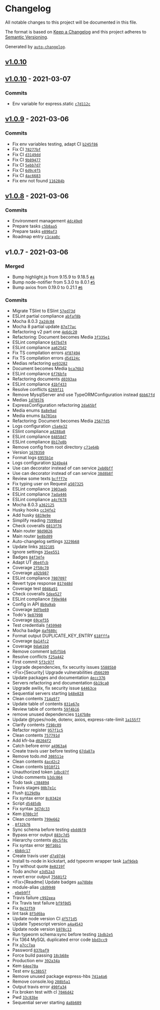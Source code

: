 # Changelog

All notable changes to this project will be documented in this file.

The format is based on [Keep a Changelog](https://keepachangelog.com/en/1.0.0/)
and this project adheres to [Semantic Versioning](https://semver.org/spec/v2.0.0.html).

Generated by [`auto-changelog`](https://github.com/CookPete/auto-changelog).

## [v1.0.10](https://github.com/konfer-be/ts-express-typeorm-boilerplate/compare/v1.0.10...v1.0.10)

## [v1.0.10](https://github.com/konfer-be/ts-express-typeorm-boilerplate/compare/v1.0.9...v1.0.10) - 2021-03-07

### Commits

- Env variable for express.static [`c7d112c`](https://github.com/konfer-be/ts-express-typeorm-boilerplate/commit/c7d112c3889806b40994a7e4219b329640f34705)

## [v1.0.9](https://github.com/konfer-be/ts-express-typeorm-boilerplate/compare/v1.0.8...v1.0.9) - 2021-03-06

### Commits

- Fix env variables testing, adapt CI [`b245f86`](https://github.com/konfer-be/ts-express-typeorm-boilerplate/commit/b245f867f9d710b1e7fe54f8148f1045ff422460)
- Fix CI [`78277bf`](https://github.com/konfer-be/ts-express-typeorm-boilerplate/commit/78277bf89ad66638bec0e4d667970548cba1ea8f)
- Fix CI [`d3149dd`](https://github.com/konfer-be/ts-express-typeorm-boilerplate/commit/d3149dd869bd2e3dc44bf6bcd31c9df3c796b559)
- Fix CI [`9b89477`](https://github.com/konfer-be/ts-express-typeorm-boilerplate/commit/9b8947758aacb6dde339a3eb4b50a348cf38410d)
- Fix CI [`5ebb7d7`](https://github.com/konfer-be/ts-express-typeorm-boilerplate/commit/5ebb7d714a18c3300cead8f7d42f73cf2a60c349)
- Fix CI [`6d9c4f5`](https://github.com/konfer-be/ts-express-typeorm-boilerplate/commit/6d9c4f57d35231dd965e86a1299c790b904f686b)
- Fix CI [`4ac6683`](https://github.com/konfer-be/ts-express-typeorm-boilerplate/commit/4ac6683b5a0b3535a19f493fdebd96eda13609ef)
- Fix env not found [`116284b`](https://github.com/konfer-be/ts-express-typeorm-boilerplate/commit/116284b6771367c484b18422e1fca67a5cc656f8)

## [v1.0.8](https://github.com/konfer-be/ts-express-typeorm-boilerplate/compare/v1.0.7...v1.0.8) - 2021-03-06

### Commits

- Environment management [`4dc49e0`](https://github.com/konfer-be/ts-express-typeorm-boilerplate/commit/4dc49e064ce08dbca6fc65b964783b04d43d5139)
- Prepare tasks [`c5b8aa5`](https://github.com/konfer-be/ts-express-typeorm-boilerplate/commit/c5b8aa58c575f8ece5aad2e66f94c9ba7428d248)
- Prepare tasks [`e890af3`](https://github.com/konfer-be/ts-express-typeorm-boilerplate/commit/e890af3bb1adfea064e1380484c3d7e9e36f19fe)
- Roadmap entry [`c1caa0c`](https://github.com/konfer-be/ts-express-typeorm-boilerplate/commit/c1caa0cf6bf3d54dba65f253333d4fa0b9966bf7)

## v1.0.7 - 2021-03-06

### Merged

- Bump highlight.js from 9.15.9 to 9.18.5 [`#4`](https://github.com/konfer-be/ts-express-typeorm-boilerplate/pull/4)
- Bump node-notifier from 5.3.0 to 8.0.1 [`#5`](https://github.com/konfer-be/ts-express-typeorm-boilerplate/pull/5)
- Bump axios from 0.19.0 to 0.21.1 [`#6`](https://github.com/konfer-be/ts-express-typeorm-boilerplate/pull/6)

### Commits

- Migrate TSlint to ESlint [`57ed73d`](https://github.com/konfer-be/ts-express-typeorm-boilerplate/commit/57ed73dc12c20152d094dde9d81923106876d48a)
- ESLint partial compliance [`abfaf8b`](https://github.com/konfer-be/ts-express-typeorm-boilerplate/commit/abfaf8b634010ab2b00119a74b3fa1ce7215a8f4)
- Mocha 8.0.3 [`2a2dc04`](https://github.com/konfer-be/ts-express-typeorm-boilerplate/commit/2a2dc04b4682d0c2c6f2540a16f3b435ab3d3e81)
- Mocha 8 partial update [`87e77ac`](https://github.com/konfer-be/ts-express-typeorm-boilerplate/commit/87e77acbffef2a57e3d6e210bab37ceb939ad791)
- Refactoring v2 part one [`4e6dc20`](https://github.com/konfer-be/ts-express-typeorm-boilerplate/commit/4e6dc20ae3dc0fc8a364f2e57b317cb7e294007a)
- Refactoring: Document becomes Media [`3f335e1`](https://github.com/konfer-be/ts-express-typeorm-boilerplate/commit/3f335e12c065681dd1abd66e2237c591f918e2e4)
- ESLint compliance [`647bd74`](https://github.com/konfer-be/ts-express-typeorm-boilerplate/commit/647bd7406b51e3d56dd4d4d2ea61b9bbf9effdf7)
- ESLint compliance [`aa625d2`](https://github.com/konfer-be/ts-express-typeorm-boilerplate/commit/aa625d2cd27f5844378fff24d3311c04b1bf2276)
- Fix TS compilation errors [`4f87494`](https://github.com/konfer-be/ts-express-typeorm-boilerplate/commit/4f8749424bbcb1ebe34386900841b3a88fd12299)
- Fix TS compilation errors [`d5d124c`](https://github.com/konfer-be/ts-express-typeorm-boilerplate/commit/d5d124ca44aa42613c896d814d34ce255b1b5111)
- Medias refactoring [`ee93282`](https://github.com/konfer-be/ts-express-typeorm-boilerplate/commit/ee93282a2ebac8f9b94e308d4292687f6a5ad205)
- Document becomes Media [`bca76b3`](https://github.com/konfer-be/ts-express-typeorm-boilerplate/commit/bca76b35fb807c5e1636e25b8ce5753d2ed2df2a)
- ESLint compliance [`6f76bfe`](https://github.com/konfer-be/ts-express-typeorm-boilerplate/commit/6f76bfeffd8ea9bb63472f0217b3372ff94f902c)
- Refactoring documents [`d0393aa`](https://github.com/konfer-be/ts-express-typeorm-boilerplate/commit/d0393aa5e247f9b4fcba289a20c34b89e9af658f)
- ESLint compliance [`41bf433`](https://github.com/konfer-be/ts-express-typeorm-boilerplate/commit/41bf433719ab7541a83d990a73f75d7cea4c16c7)
- Resolve conflicts [`6269f11`](https://github.com/konfer-be/ts-express-typeorm-boilerplate/commit/6269f115be269a9b198c6b2122a801cbe7f5a1f5)
- Remove MysqlServer and use TypeORMConfiguration instead [`6bb67fd`](https://github.com/konfer-be/ts-express-typeorm-boilerplate/commit/6bb67fddf3f41ff7dad50b8767271c25dc6002cd)
- Medias [`1d70576`](https://github.com/konfer-be/ts-express-typeorm-boilerplate/commit/1d70576cd6cceb7145c06e1731849ffe572df96a)
- ExpressConfiguration refactoring [`2da65bf`](https://github.com/konfer-be/ts-express-typeorm-boilerplate/commit/2da65bfe7f9ea98630cdb9bc7b3c91c67df6892c)
- Media enums [`8a8e9ad`](https://github.com/konfer-be/ts-express-typeorm-boilerplate/commit/8a8e9ad12f94da4af7adb5d247fba9d3932ddd30)
- Media enums [`8a701ea`](https://github.com/konfer-be/ts-express-typeorm-boilerplate/commit/8a701eacb05ae7b7c8e1c7658ccfb5b5c38f0ab3)
- Refactoring: Document becomes Media [`2567fd5`](https://github.com/konfer-be/ts-express-typeorm-boilerplate/commit/2567fd575987dc5c550e94dd588f2f83cb404dfd)
- Logs configuration [`c5a4e32`](https://github.com/konfer-be/ts-express-typeorm-boilerplate/commit/c5a4e32ace52f8be5e40b568396c0c2b7f42a228)
- ESlint compliance [`a4288a8`](https://github.com/konfer-be/ts-express-typeorm-boilerplate/commit/a4288a877eec29ad5001e74b81307525dc679717)
- ESLint compliance [`04858d7`](https://github.com/konfer-be/ts-express-typeorm-boilerplate/commit/04858d723af41a4c9d131f1f5d1cb6ac517c0018)
- ESLint compliance [`8b17e0b`](https://github.com/konfer-be/ts-express-typeorm-boilerplate/commit/8b17e0b0a14f9f4b167564c4a7c9c8a49e5c966d)
- Remove config from root directory [`c71e64b`](https://github.com/konfer-be/ts-express-typeorm-boilerplate/commit/c71e64b4553f4d5e18ac3ecf4376c0dddfce8d8f)
- Version [`1670350`](https://github.com/konfer-be/ts-express-typeorm-boilerplate/commit/1670350c4f71013f11d47550925b95d9930f1a95)
- Format logs [`6955b1e`](https://github.com/konfer-be/ts-express-typeorm-boilerplate/commit/6955b1eb53a7551fa14a4daf07c29df0e17e675b)
- Logs configuration [`9249e44`](https://github.com/konfer-be/ts-express-typeorm-boilerplate/commit/9249e44e420a2f99d77167d6d3ca2db07dbdcb16)
- Use can decorator instead of can service [`2eb0bff`](https://github.com/konfer-be/ts-express-typeorm-boilerplate/commit/2eb0bff1d343cef2628957617a7c575cf9aa9dcc)
- Use can decorator instead of can service [`38d8b8f`](https://github.com/konfer-be/ts-express-typeorm-boilerplate/commit/38d8b8f7aca5bb57ad03fd059e63e04810988f00)
- Review some texts [`bcfff7e`](https://github.com/konfer-be/ts-express-typeorm-boilerplate/commit/bcfff7eb02b83fc454b837797ff6ee42196f745a)
- Fix typing user on Request [`a507325`](https://github.com/konfer-be/ts-express-typeorm-boilerplate/commit/a5073255387cf100578e8ea1f2e417d65c3c5c88)
- ESLint compliance [`1903aeb`](https://github.com/konfer-be/ts-express-typeorm-boilerplate/commit/1903aeb3997d9ef97242d5a8331f51ef633acaf4)
- ESLint compliance [`7ada446`](https://github.com/konfer-be/ts-express-typeorm-boilerplate/commit/7ada4462cd8e7fb5816bb43a27bb3a194954c2df)
- ESLint compliance [`a4cf678`](https://github.com/konfer-be/ts-express-typeorm-boilerplate/commit/a4cf6788bd25ddc0d0b1971c66ae454523d8ea14)
- Mocha 8.0.3 [`a362125`](https://github.com/konfer-be/ts-express-typeorm-boilerplate/commit/a362125d3f4a9a1ba8f0cd04cbd3b9d3a6aff70e)
- Husky hooks [`cc34fe2`](https://github.com/konfer-be/ts-express-typeorm-boilerplate/commit/cc34fe2de259760bc16b40487964cb548892a445)
- Add husky [`6819e9e`](https://github.com/konfer-be/ts-express-typeorm-boilerplate/commit/6819e9e0cef68c391a57efb6ad2ced791a0fa946)
- Simplify reading [`7599bed`](https://github.com/konfer-be/ts-express-typeorm-boilerplate/commit/7599bedd41d9656ea5a59b3a42540e35e9a9a688)
- Check coveralls [`6013f76`](https://github.com/konfer-be/ts-express-typeorm-boilerplate/commit/6013f76d335b74cc5f51e6ae65578fd9821ae48b)
- Main router [`98d9026`](https://github.com/konfer-be/ts-express-typeorm-boilerplate/commit/98d9026e3b940491904145e6535e04dd19f540fa)
- Main router [`be8bd09`](https://github.com/konfer-be/ts-express-typeorm-boilerplate/commit/be8bd091a35231a880c406b619aabb561c677c2c)
- Auto-changelog settings [`3229b68`](https://github.com/konfer-be/ts-express-typeorm-boilerplate/commit/3229b68bd7efa4715f9cd929cb0184d7179b564e)
- Update links [`3032105`](https://github.com/konfer-be/ts-express-typeorm-boilerplate/commit/30321050ff7ba61062cc30615e309e1aecd30830)
- Ignore settings [`35ee551`](https://github.com/konfer-be/ts-express-typeorm-boilerplate/commit/35ee5519c8575497b2c89064cdf6d5e1f7f13e78)
- Badges [`84f34fe`](https://github.com/konfer-be/ts-express-typeorm-boilerplate/commit/84f34fe64e23b719f74d45761c3dd125b362f856)
- Adapt UT [`d6e4fcb`](https://github.com/konfer-be/ts-express-typeorm-boilerplate/commit/d6e4fcbefbe918a69cadd402439a498dc9433631)
- Coverage [`2f50c70`](https://github.com/konfer-be/ts-express-typeorm-boilerplate/commit/2f50c70505ab4ece2384dffee2c6871aa72c4c4c)
- Coverage [`a92b987`](https://github.com/konfer-be/ts-express-typeorm-boilerplate/commit/a92b9875ba874b18d4da0e8fc385359965497380)
- ESLint compliance [`7807097`](https://github.com/konfer-be/ts-express-typeorm-boilerplate/commit/7807097d930e6264a3796f6a295e84ab36ca9ac1)
- Revert type response [`817448d`](https://github.com/konfer-be/ts-express-typeorm-boilerplate/commit/817448dc4dd468541fc0062d3e14e5c2e87e44c5)
- Coverage test [`0046a91`](https://github.com/konfer-be/ts-express-typeorm-boilerplate/commit/0046a9101cfc02578c23d36eae5d205028f2d475)
- Check coveralls [`5dee527`](https://github.com/konfer-be/ts-express-typeorm-boilerplate/commit/5dee5277b2856f302f0441080a582bcfc2c3e624)
- ESLint compliance [`f99e984`](https://github.com/konfer-be/ts-express-typeorm-boilerplate/commit/f99e9848c06409e779a9a2272ef33602a62a344c)
- Config in API [`8b9a9ab`](https://github.com/konfer-be/ts-express-typeorm-boilerplate/commit/8b9a9ab3eeb399e5499bf1e9bfe15f97906b9f49)
- Coverage [`9dfbe69`](https://github.com/konfer-be/ts-express-typeorm-boilerplate/commit/9dfbe691c0bcef1a9706b923c3c6539b16a4864a)
- Todo's [`9e87998`](https://github.com/konfer-be/ts-express-typeorm-boilerplate/commit/9e87998370d4b1cddcd38a1b7bc9a8810eeb1c70)
- Coverage [`69cef55`](https://github.com/konfer-be/ts-express-typeorm-boilerplate/commit/69cef5567fddfbc26cfc651a1ab7054ce4409b5c)
- Test credentials [`f459940`](https://github.com/konfer-be/ts-express-typeorm-boilerplate/commit/f459940b2076a0f6f158601621c1fd50326d1cef)
- Mocha badge [`4af680c`](https://github.com/konfer-be/ts-express-typeorm-boilerplate/commit/4af680c46279eb1258220dd052cf4573f22f3279)
- Format output DUPLICATE_KEY_ENTRY [`618fffa`](https://github.com/konfer-be/ts-express-typeorm-boilerplate/commit/618fffa42a4ffec34487176757df7aa470cfd020)
- Coverage [`0a14fc2`](https://github.com/konfer-be/ts-express-typeorm-boilerplate/commit/0a14fc2bf26e8a71de2429340e8992e9337648a8)
- Coverage [`0da61b0`](https://github.com/konfer-be/ts-express-typeorm-boilerplate/commit/0da61b072ad43de7bc35fdf2e830b71848b77dbb)
- Remove comment [`bd5f5b6`](https://github.com/konfer-be/ts-express-typeorm-boilerplate/commit/bd5f5b63b29bf8094e2d24cfbb640a5c225924a2)
- Resolve conflicts [`f25a442`](https://github.com/konfer-be/ts-express-typeorm-boilerplate/commit/f25a44291b5e91511abd697243598428ffa95c7d)
- First commit [`5f3c97f`](https://github.com/konfer-be/ts-express-typeorm-boilerplate/commit/5f3c97f46059815be28c1b528ce8b57e98f3997b)
- Upgrade dependencies, fix security issues [`55885b0`](https://github.com/konfer-be/ts-express-typeorm-boilerplate/commit/55885b09db2ceb6b0085793f80903c42069dcbc0)
- &lt;Fix&gt;[Security] Upgrade vulnerabilities [`d566209`](https://github.com/konfer-be/ts-express-typeorm-boilerplate/commit/d566209bfeb0d675839b3dfba1e25acd217ef93f)
- Update packages and documentation [`4ecc376`](https://github.com/konfer-be/ts-express-typeorm-boilerplate/commit/4ecc3766591f3f2822f761a915a6f0332169c6ea)
- Servers refactoring and documentation [`6b19ca0`](https://github.com/konfer-be/ts-express-typeorm-boilerplate/commit/6b19ca0fbe7f42d784a9aa41081ad479be7cb0b8)
- Upgrade awilix, fix security issue [`64463ce`](https://github.com/konfer-be/ts-express-typeorm-boilerplate/commit/64463ce49174ee3f29a5eccc5b9849e9342bc594)
- Sequential servers starting [`b48e828`](https://github.com/konfer-be/ts-express-typeorm-boilerplate/commit/b48e828ca608c617fe2bf71656ca1b09aba41239)
- Clean contents [`714a9f7`](https://github.com/konfer-be/ts-express-typeorm-boilerplate/commit/714a9f70379c10ff94110ca5d1c50f7b27dcab12)
- Update table of contents [`031e67e`](https://github.com/konfer-be/ts-express-typeorm-boilerplate/commit/031e67e4c7cda6ace77f52e9977c15e2154d1613)
- Review table of contents [`59f4b16`](https://github.com/konfer-be/ts-express-typeorm-boilerplate/commit/59f4b162b055e0c5bab0ad74a1d79a6a810358ed)
- remove unused dependencies [`5147b8e`](https://github.com/konfer-be/ts-express-typeorm-boilerplate/commit/5147b8ee83e8f95ab2df3491de4fb70101a2eb2c)
- Update @types/node, dotenv, axios, express-rate-limit [`1a155f7`](https://github.com/konfer-be/ts-express-typeorm-boilerplate/commit/1a155f7bbac7d9860be44fe1b9b84f536d960266)
- Clarify contents [`f198c09`](https://github.com/konfer-be/ts-express-typeorm-boilerplate/commit/f198c094632d886c25c96be2824eecbf4fc4a9d8)
- Refactor register [`957f1c5`](https://github.com/konfer-be/ts-express-typeorm-boilerplate/commit/957f1c52b58f12a2e647ec93b13dc416b68b8e85)
- Clean contents [`757791d`](https://github.com/konfer-be/ts-express-typeorm-boilerplate/commit/757791dc14d3c52908420d6dea63bb1e72ac05e3)
- Add kfr-ba [`d0204f2`](https://github.com/konfer-be/ts-express-typeorm-boilerplate/commit/d0204f2c77a24f47c09691546d18d1442f6214ea)
- Catch before error [`a4963a4`](https://github.com/konfer-be/ts-express-typeorm-boilerplate/commit/a4963a4c5e1a7f82c184219811b42b491d9510ef)
- Create travis user before testing [`67da87a`](https://github.com/konfer-be/ts-express-typeorm-boilerplate/commit/67da87ae1a9ae82d48b7b5faf24cfca5358d2c0d)
- Remove todo.md [`308511e`](https://github.com/konfer-be/ts-express-typeorm-boilerplate/commit/308511e4b2034f4ae6ebe8637bf5b4c454435489)
- Clean contents [`4acd2c2`](https://github.com/konfer-be/ts-express-typeorm-boilerplate/commit/4acd2c2e973cd073585eab3dbd3f9fecd2517d56)
- Clean contents [`b910f21`](https://github.com/konfer-be/ts-express-typeorm-boilerplate/commit/b910f2100b14cd54d8addc69001f80d0f12be1a7)
- Unauthorized token [`1dbc87f`](https://github.com/konfer-be/ts-express-typeorm-boilerplate/commit/1dbc87fc3e73af81a108683d59661010108ecbfd)
- Undo comments [`b3dc864`](https://github.com/konfer-be/ts-express-typeorm-boilerplate/commit/b3dc8645c9fc38938c1160cb9b0a3166b2f73f0b)
- Todo task [`c384894`](https://github.com/konfer-be/ts-express-typeorm-boilerplate/commit/c384894455f1643adb4d703a5954750f1d22b82c)
- Travis stages [`00b7e1c`](https://github.com/konfer-be/ts-express-typeorm-boilerplate/commit/00b7e1c93fad7fe8b0efb043ccebc036f82378b3)
- Flush [`8129d9a`](https://github.com/konfer-be/ts-express-typeorm-boilerplate/commit/8129d9a9e72fe4d1af1aa1a9009a5cb1139974fe)
- Fix syntax error [`8c03424`](https://github.com/konfer-be/ts-express-typeorm-boilerplate/commit/8c03424a70e349cd1b45431eab3f867c23871840)
- Script [`d5485db`](https://github.com/konfer-be/ts-express-typeorm-boilerplate/commit/d5485dbe0d55a84a404f862622d10082ef2cc66e)
- Fix syntax [`3d7dc33`](https://github.com/konfer-be/ts-express-typeorm-boilerplate/commit/3d7dc33d6e2b7cdcc5ec14d19f0f7253a694bd1d)
- Kem [`0700c3f`](https://github.com/konfer-be/ts-express-typeorm-boilerplate/commit/0700c3fbd7511a756d772593cce885b5c06dd12c)
- Clean contents [`799e662`](https://github.com/konfer-be/ts-express-typeorm-boilerplate/commit/799e662a0a4eba51e0162eea75e7ff1be8aed5ff)
- . [`8f32b76`](https://github.com/konfer-be/ts-express-typeorm-boilerplate/commit/8f32b769e63692b6b0b6d99f9bfb6ea9b5bc73c4)
- Sync schema before testing [`ebdd6f0`](https://github.com/konfer-be/ts-express-typeorm-boilerplate/commit/ebdd6f063c52f96518cac9fb4d346161172fd74c)
- Bypass error output [`883c7d5`](https://github.com/konfer-be/ts-express-typeorm-boilerplate/commit/883c7d55fd088d4473532757315676e6f1e385f4)
- Hierarchy contents [`d0c5f8c`](https://github.com/konfer-be/ts-express-typeorm-boilerplate/commit/d0c5f8cdb635f25390ddf4d4f6df3044e35e3707)
- Fix syntax error [`90f16b1`](https://github.com/konfer-be/ts-express-typeorm-boilerplate/commit/90f16b10a641b17ef4d6e19be5f8fefc976ebf14)
- . [`6b8dc17`](https://github.com/konfer-be/ts-express-typeorm-boilerplate/commit/6b8dc17d5379edfe8c36e609b41772b6b068d4aa)
- Create travis user [`d7a97d4`](https://github.com/konfer-be/ts-express-typeorm-boilerplate/commit/d7a97d4222c93f7e6065dbdcb0148a735fa062a5)
- Install ts-node in kickstart, add typeorm wrapper task [`1af9deb`](https://github.com/konfer-be/ts-express-typeorm-boilerplate/commit/1af9debe42c21cdd54cf6c64876a90543fe9ef19)
- Try without quote [`8e8219f`](https://github.com/konfer-be/ts-express-typeorm-boilerplate/commit/8e8219f2f56c4cf079a904d02f5045b6fd1d91ba)
- Todo anchor [`e3d52a3`](https://github.com/konfer-be/ts-express-typeorm-boilerplate/commit/e3d52a3513f2aaa2f4ac760ec214ca3ca55e73d3)
- revert error output [`75601f2`](https://github.com/konfer-be/ts-express-typeorm-boilerplate/commit/75601f2bb2c2a8df1c52eb1879aaeee0b485d8c1)
- &lt;Fix&gt;[Readme] Update badges [`aa78b8e`](https://github.com/konfer-be/ts-express-typeorm-boilerplate/commit/aa78b8e85da37e1c2d999b2f4218d21f493d36e9)
- module-alias [`c8d9940`](https://github.com/konfer-be/ts-express-typeorm-boilerplate/commit/c8d99407ae7e27d314e2841eb50603bfc3aa00d4)
- . [`ebeb9ff`](https://github.com/konfer-be/ts-express-typeorm-boilerplate/commit/ebeb9fff27837704151547cf114262f56540e9e7)
- Travis failure [`c992eea`](https://github.com/konfer-be/ts-express-typeorm-boilerplate/commit/c992eeaa76a260c78a7f0560358b41bd3ec141da)
- Fix Travis test failure [`bf9f0d5`](https://github.com/konfer-be/ts-express-typeorm-boilerplate/commit/bf9f0d5b61f2126e23e6a895af1ab13a67d611af)
- Fix [`0e32f59`](https://github.com/konfer-be/ts-express-typeorm-boilerplate/commit/0e32f59ff4f996f3f76e6356dcfa0a33c921e094)
- lint task [`8f5d6ba`](https://github.com/konfer-be/ts-express-typeorm-boilerplate/commit/8f5d6ba95ef65f65e3d3429c2cab44cab26bb4a7)
- Update node version CI [`4f571d5`](https://github.com/konfer-be/ts-express-typeorm-boilerplate/commit/4f571d5471554cdb6150796e2eeef3d06fc7c242)
- Update Typescript version [`a4a4543`](https://github.com/konfer-be/ts-express-typeorm-boilerplate/commit/a4a454399e2aa450c503704bd3213d11385d714b)
- Update node version [`b978c13`](https://github.com/konfer-be/ts-express-typeorm-boilerplate/commit/b978c13cd20b1c49c62b81f7a828060ff6b52d5a)
- Run typeorm schema:sync before testing [`1bdb2e5`](https://github.com/konfer-be/ts-express-typeorm-boilerplate/commit/1bdb2e50c59973c5b36fa04fa32af3983db6d52b)
- Fix 1364 MySQL duplicated error code [`bbd3cc9`](https://github.com/konfer-be/ts-express-typeorm-boilerplate/commit/bbd3cc9639b7d93e074bf615437e2e2bccac71ad)
- Fix [`a7cc7aa`](https://github.com/konfer-be/ts-express-typeorm-boilerplate/commit/a7cc7aa91937de5dc6c030929beb2c33e8d167b7)
- Password [`837baf9`](https://github.com/konfer-be/ts-express-typeorm-boilerplate/commit/837baf9aa0dd6cd210242b604074fff9b8a9e3c1)
- Force build passing [`18cb68e`](https://github.com/konfer-be/ts-express-typeorm-boilerplate/commit/18cb68e8bcc979aa16006cc0bdfeb796fc6c3417)
- Production env [`392a34a`](https://github.com/konfer-be/ts-express-typeorm-boilerplate/commit/392a34a09336d9c0a44b4b53972204c242d50f45)
- Kem [`64ee70a`](https://github.com/konfer-be/ts-express-typeorm-boilerplate/commit/64ee70ad672ca5ea65c6a0aecbaca58f20cc87eb)
- Test env [`6c38b57`](https://github.com/konfer-be/ts-express-typeorm-boilerplate/commit/6c38b57dc899d067e6e4d38711cba6623389a082)
- Remove unused package express-hbs [`741a4a6`](https://github.com/konfer-be/ts-express-typeorm-boilerplate/commit/741a4a6f840bc173e3b61b9d147086ff0171fe32)
- Remove console.log [`208b5a1`](https://github.com/konfer-be/ts-express-typeorm-boilerplate/commit/208b5a1b01e68bf5c9788ce713e900ad08737462)
- Output travis error [`490fa34`](https://github.com/konfer-be/ts-express-typeorm-boilerplate/commit/490fa349c0e2a834cb9d336a797d4a4b84dc936a)
- Fix broken test with cl [`7046d42`](https://github.com/konfer-be/ts-express-typeorm-boilerplate/commit/7046d4276201f51371cd86b420dcc1ecda996c9c)
- Pwd [`33c83be`](https://github.com/konfer-be/ts-express-typeorm-boilerplate/commit/33c83be442bbbd6ab2d18e44b808e9520a7ac734)
- Sequential server starting [`4a8b609`](https://github.com/konfer-be/ts-express-typeorm-boilerplate/commit/4a8b609e1e4c3db556a5576e7552b414b1ab3f17)
